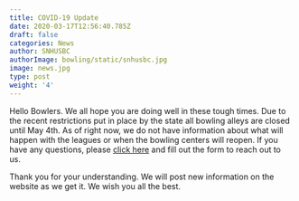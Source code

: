 ```yaml
---
title: COVID-19 Update
date: 2020-03-17T12:56:40.785Z
draft: false
categories: News
author: SNHUSBC
authorImage: bowling/static/snhusbc.jpg
image: news.jpg
type: post
weight: '4'
---
```


<p>Hello Bowlers.  We all hope you are doing well in these tough times.  Due to the recent restrictions put in place by the state all bowling alleys are closed until May 4th.  As of right now, we do not have information about what will happen with the leagues or when the bowling centers will reopen.  If you have any questions, please <a href = "https://snhusbc.com/contact/"> click here</a> and fill out the form to reach out to us.  </p>
<p>Thank you for your understanding.  We will post new information on the website as we get it.  We wish you all the best.</p>

